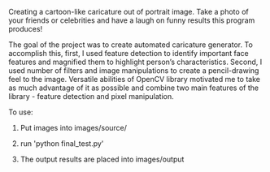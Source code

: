 Creating a cartoon-like caricature out of portrait image.
Take a photo of your friends or celebrities and have a laugh on funny results this program produces!

The goal of the project was to create automated caricature generator. To accomplish this, first, I used feature detection to identify important face features and magnified them to highlight person’s characteristics. Second, I used number of filters and image manipulations to create a pencil-drawing feel to the image.
Versatile abilities of OpenCV library motivated me to take as much advantage of it as possible and combine two main features of the library - feature detection and pixel manipulation.

To use:

1) Put images into images/source/

2) run 'python final_test.py'

3) The output results are placed into images/output
